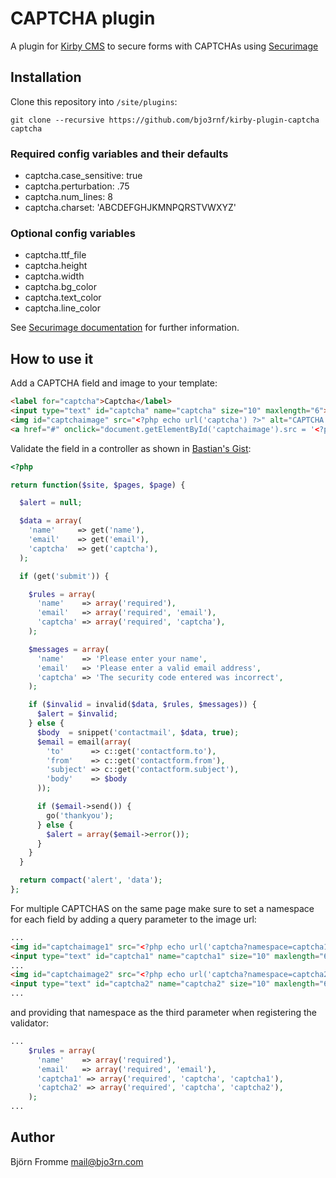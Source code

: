 # CAPTCHA plugin

A plugin for [Kirby CMS](http://getkirby.com) to secure forms with CAPTCHAs using [Securimage](http://www.phpcaptcha.org)

## Installation

Clone this repository into `/site/plugins`:

`git clone --recursive https://github.com/bjo3rnf/kirby-plugin-captcha captcha`

### Required config variables and their defaults

- captcha.case_sensitive: true
- captcha.perturbation: .75
- captcha.num_lines: 8
- captcha.charset: 'ABCDEFGHJKMNPQRSTVWXYZ'

### Optional config variables

- captcha.ttf_file
- captcha.height
- captcha.width
- captcha.bg_color
- captcha.text_color
- captcha.line_color

See [Securimage documentation](https://www.phpcaptcha.org/documentation/customizing-securimage/) for further information.

## How to use it

Add a CAPTCHA field and image to your template:

```html
<label for="captcha">Captcha</label>
<input type="text" id="captcha" name="captcha" size="10" maxlength="6">
<img id="captchaimage" src="<?php echo url('captcha') ?>" alt="CAPTCHA Image">
<a href="#" onclick="document.getElementById('captchaimage').src = '<?php echo url('captcha') ?>?' + Math.random(); return false">[ Different Image ]</a>
```

Validate the field in a controller as shown in [Bastian's Gist](https://gist.github.com/bastianallgeier/c396df7923848912393d):

```php
<?php

return function($site, $pages, $page) {

  $alert = null;

  $data = array(
    'name'     => get('name'),
    'email'    => get('email'),
    'captcha'  => get('captcha'),
  );

  if (get('submit')) {

    $rules = array(
      'name'    => array('required'),
      'email'   => array('required', 'email'),
      'captcha' => array('required', 'captcha'),
    );

    $messages = array(
      'name'    => 'Please enter your name',
      'email'   => 'Please enter a valid email address',
      'captcha' => 'The security code entered was incorrect',
    );

    if ($invalid = invalid($data, $rules, $messages)) {
      $alert = $invalid;
    } else {
      $body  = snippet('contactmail', $data, true);
      $email = email(array(
        'to'      => c::get('contactform.to'),
        'from'    => c::get('contactform.from'),
        'subject' => c::get('contactform.subject'),
        'body'    => $body
      ));

      if ($email->send()) {
        go('thankyou');
      } else {
        $alert = array($email->error());
      }
    }
  }

  return compact('alert', 'data');
};
```

For multiple CAPTCHAS on the same page make sure to set a namespace for each field by adding a query parameter to the 
image url:

```html
...
<img id="captchaimage1" src="<?php echo url('captcha?namespace=captcha1') ?>" alt="CAPTCHA Image 1">
<input type="text" id="captcha1" name="captcha1" size="10" maxlength="6">
...
<img id="captchaimage2" src="<?php echo url('captcha?namespace=captcha2') ?>" alt="CAPTCHA Image 2">
<input type="text" id="captcha2" name="captcha2" size="10" maxlength="6">
...
```

and providing that namespace as the third parameter when registering the validator:

```php
...
    $rules = array(
      'name'    => array('required'),
      'email'   => array('required', 'email'),
      'captcha1' => array('required', 'captcha', 'captcha1'),
      'captcha2' => array('required', 'captcha', 'captcha2'),
    );
...
```

## Author

Björn Fromme <mail@bjo3rn.com>
